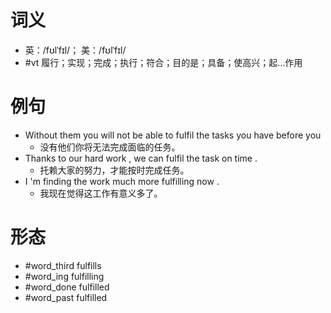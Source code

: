 # 词义
- 英：/fʊlˈfɪl/； 美：/fʊlˈfɪl/
- #vt 履行；实现；完成；执行；符合；目的是；具备；使高兴；起…作用
# 例句
- Without them you will not be able to fulfil the tasks you have before you
	- 没有他们你将无法完成面临的任务。
- Thanks to our hard work , we can fulfil the task on time .
	- 托赖大家的努力，才能按时完成任务。
- I 'm finding the work much more fulfilling now .
	- 我现在觉得这工作有意义多了。
# 形态
- #word_third fulfills
- #word_ing fulfilling
- #word_done fulfilled
- #word_past fulfilled
